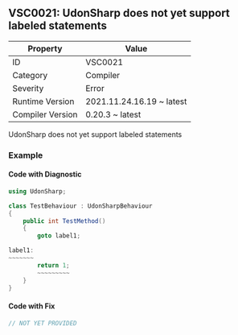 ## VSC0021: UdonSharp does not yet support labeled statements

| Property         | Value                     | 
| ---------------- | ------------------------- | 
| ID               | VSC0021                   | 
| Category         | Compiler                  | 
| Severity         | Error                     | 
| Runtime Version  | 2021.11.24.16.19 ~ latest | 
| Compiler Version | 0.20.3 ~ latest           | 

UdonSharp does not yet support labeled statements  

### Example

#### Code with Diagnostic


```csharp
using UdonSharp;

class TestBehaviour : UdonSharpBehaviour
{
    public int TestMethod()
    {
        goto label1;

label1:
~~~~~~~
        return 1;
        ~~~~~~~~~
    }
}
```

#### Code with Fix


```csharp
// NOT YET PROVIDED
```


